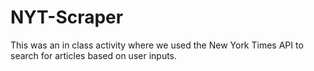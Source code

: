 # NYT-Scraper
This was an in class activity where we used the New York Times API to search for articles based on user inputs.
